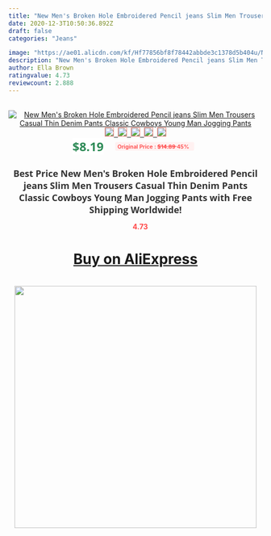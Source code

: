 ```yaml
---
title: "New Men's Broken Hole Embroidered Pencil jeans Slim Men Trousers Casual Thin Denim Pants Classic Cowboys Young Man Jogging Pants"
date: 2020-12-3T10:50:36.892Z
draft: false
categories: "Jeans"

image: "https://ae01.alicdn.com/kf/Hf77856bf8f78442abbde3c1378d5b404u/New-Men-s-Broken-Hole-Embroidered-Pencil-jeans-Slim-Men-Trousers-Casual-Thin-Denim-Pants-Classic.jpg"
description: "New Men's Broken Hole Embroidered Pencil jeans Slim Men Trousers Casual Thin Denim Pants Classic Cowboys Young Man Jogging Pants"
author: Ella Brown
ratingvalue: 4.73
reviewcount: 2.888
---
```

<br>
<div style="text-align: center;">
<a href="https://s.click.aliexpress.com/e/_9fO4Bb" target="_blank" rel="nofollow noopener noreferrer"><img alt="New Men's Broken Hole Embroidered Pencil jeans Slim Men Trousers Casual Thin Denim Pants Classic Cowboys Young Man Jogging Pants" class="magnifier-image" src="https://ae01.alicdn.com/kf/Hf77856bf8f78442abbde3c1378d5b404u/New-Men-s-Broken-Hole-Embroidered-Pencil-jeans-Slim-Men-Trousers-Casual-Thin-Denim-Pants-Classic.jpg_640x640.jpg">
<br>
<img style="border:1px solid salmon" src="https://ae01.alicdn.com/kf/Hf77856bf8f78442abbde3c1378d5b404u/New-Men-s-Broken-Hole-Embroidered-Pencil-jeans-Slim-Men-Trousers-Casual-Thin-Denim-Pants-Classic.jpg_120x120.jpg">&nbsp;&nbsp;<img style="border:1px solid salmon" src="https://ae01.alicdn.com/kf/Hd1ba72104edf4e1d8f81f348f7dee06en/New-Men-s-Broken-Hole-Embroidered-Pencil-jeans-Slim-Men-Trousers-Casual-Thin-Denim-Pants-Classic.jpg_120x120.jpg">&nbsp;&nbsp;<img style="border:1px solid salmon" src="https://ae01.alicdn.com/kf/H7b067fe76e4c455eb89127e45822d08b2/New-Men-s-Broken-Hole-Embroidered-Pencil-jeans-Slim-Men-Trousers-Casual-Thin-Denim-Pants-Classic.jpg_120x120.jpg">&nbsp;&nbsp;<img style="border:1px solid salmon" src="https://ae01.alicdn.com/kf/H2da48f00b771412b82719e8058dbf102V/New-Men-s-Broken-Hole-Embroidered-Pencil-jeans-Slim-Men-Trousers-Casual-Thin-Denim-Pants-Classic.jpg_120x120.jpg">&nbsp;&nbsp;<img style="border:1px solid salmon" src="https://ae01.alicdn.com/kf/H09e3db56a64c43c9896eaaa26813a0279/New-Men-s-Broken-Hole-Embroidered-Pencil-jeans-Slim-Men-Trousers-Casual-Thin-Denim-Pants-Classic.jpg_120x120.jpg"></a></div><br0>
<div style="text-align: center;"><span style="background-color: white; border: 0px; box-sizing: border-box; color: seagreen; display: inline-block; font-family: &quot;open sans&quot; , &quot;arial&quot; , &quot;helvetica&quot; , sans-serif , &quot;heiti&quot;; font-size: 24px; font-stretch: inherit; font-weight: 700; line-height: inherit; margin: 0px 10px 0px 0px; padding: 0px; vertical-align: middle;">$8.19 </span>
<span style="background: rgb(255 , 241 , 241); border-radius: 3px; border: 0px; box-sizing: border-box; color: #ff4747; display: inline-block; font-family: inherit; font-size: 12px; font-stretch: inherit; font-style: inherit; font-variant: inherit; font-weight: 600; line-height: inherit; margin: 0px; padding: 2px 5px; transform: scale(0.9); vertical-align: middle;">Original Price : <b style="text-decoration: line-through;">$14.89 </b> 45%&nbsp;&nbsp;</span></div>
<h1 style="color: #333333; display: inline-block; font-family: &quot;open sans&quot; , &quot;arial&quot; , &quot;helvetica&quot; , sans-serif , &quot;heiti&quot;; font-size: 18px; font-stretch: inherit; font-weight: 700; text-align: center;">Best Price New Men's Broken Hole Embroidered Pencil jeans Slim Men Trousers Casual Thin Denim Pants Classic Cowboys Young Man Jogging Pants with Free Shipping Worldwide!</h1>
<div style="color: #ff4747; text-align: center;">
<img src="https://4.bp.blogspot.com/-M0ZcTcb-5uY/XleCXlxnR4I/AAAAAAAAAEc/OrjgMkXV1oMQFaCRZj5HQwOCBcu3w1FegCPcBGAYYCw/s1600/star.png" style="height: 15px;">&nbsp;<b>4.73</b></div>
<div class="button_cont" align="center"><a class="buynow_a" href="https://s.click.aliexpress.com/e/_9fO4Bb" target="_blank" rel="nofollow noopener noreferrer"><H1>Buy on AliExpress</H1></a></div><br>
<div class="separator" style="clear: both; text-align: center;">
<img src="https://lh3.googleusercontent.com/-pTy5HemUv9M/XlePHvY0dAI/AAAAAAAAAE4/0nX5iRUoIWY8eMW9Dpxeirr157OZliDIgCLcBGAsYHQ/s1600/badge.gif" width="480">
</div>
